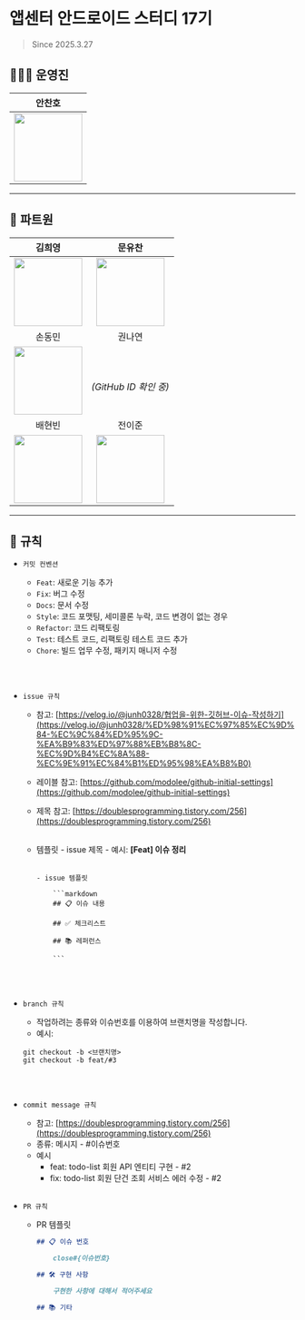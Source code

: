 # 앱센터 안드로이드 스터디 17기

> Since 2025.3.27

## 👩🏻‍💻 운영진

|                                                   **안찬호**                                                   |
| :------------------------------------------------------------------------------------------------------------: |
| <a href="https://github.com/ACH1002"><img src="https://avatars.githubusercontent.com/ACH1002" width="120"></a> |

---

## 👫 파트원
|                                                     김희영                                                     |                                                    문유찬                                                    |
| :------------------------------------------------------------------------------------------------------------: | :----------------------------------------------------------------------------------------------------------: |
| <a href="https://github.com/heeyoungis"><img src="https://avatars.githubusercontent.com/heeyoungis" width="120"></a> | <a href="https://github.com/drachancode"><img src="https://avatars.githubusercontent.com/drachancode" width="120"></a> |
|                                                     손동민                                                     |                                                    권나연                                                    |
| <a href="https://github.com/clapp111"><img src="https://avatars.githubusercontent.com/clapp111" width="120"></a> | <a href="#"></a><br>*(GitHub ID 확인 중)* |
|                                                     배현빈                                                     |                                                    전이준                                                    |
| <a href="https://github.com/boragu"><img src="https://avatars.githubusercontent.com/boragu" width="120"></a> | <a href="https://github.com/nyangtteok"><img src="https://avatars.githubusercontent.com/nyangtteok" width="120"></a> |

---

## 📝 규칙

- `커밋 컨벤션`

  - `Feat`: 새로운 기능 추가
  - `Fix`: 버그 수정
  - `Docs`: 문서 수정
  - `Style`: 코드 포맷팅, 세미콜론 누락, 코드 변경이 없는 경우
  - `Refactor`: 코드 리팩토링
  - `Test`: 테스트 코드, 리팩토링 테스트 코드 추가
  - `Chore`: 빌드 업무 수정, 패키지 매니저 수정

  <br><br>

- `issue 규칙`

  - 참고: [https://velog.io/@junh0328/협업을-위한-깃허브-이슈-작성하기](https://velog.io/@junh0328/%ED%98%91%EC%97%85%EC%9D%84-%EC%9C%84%ED%95%9C-%EA%B9%83%ED%97%88%EB%B8%8C-%EC%9D%B4%EC%8A%88-%EC%9E%91%EC%84%B1%ED%95%98%EA%B8%B0)
  - 레이블 참고:
    [https://github.com/modolee/github-initial-settings](https://github.com/modolee/github-initial-settings)
  - 제목 참고: [https://doublesprogramming.tistory.com/256](https://doublesprogramming.tistory.com/256)
    <br><br>
  - 템플릿 - issue 제목 - 예시: **[Feat] 이슈 정리**
    <br><br>

        - issue 템플릿

            ```markdown
            ## 📋 이슈 내용

            ## ✅ 체크리스트

            ## 📚 레퍼런스

            ```

    <br><br>

- `branch 규칙`

  - 작업하려는 종류와 이슈번호를 이용하여 브랜치명을 작성합니다.
  - 예시:

  ```
  git checkout -b <브랜치명>
  git checkout -b feat/#3
  ```

  <br><br>

- `commit message 규칙`
  - 참고: [https://doublesprogramming.tistory.com/256](https://doublesprogramming.tistory.com/256)
  - 종류: 메시지 - #이슈번호
  - 예시
    - feat: todo-list 회원 API 엔티티 구현 - #2
    - fix: todo-list 회원 단건 조회 서비스 에러 수정 - #2
  <br><br>
- `PR 규칙`

  - PR 템플릿

    ```markdown
    ## 📋 이슈 번호

        close#{이슈번호}

    ## 🛠 구현 사항

        구현한 사항에 대해서 적어주세요

    ## 📚 기타
    ```
